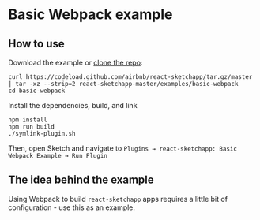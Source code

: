 # Basic Webpack example

## How to use
Download the example or [clone the repo](http://github.com/airbnb/react-sketchapp):
```
curl https://codeload.github.com/airbnb/react-sketchapp/tar.gz/master | tar -xz --strip=2 react-sketchapp-master/examples/basic-webpack
cd basic-webpack
```

Install the dependencies, build, and link
```
npm install
npm run build
./symlink-plugin.sh
```

Then, open Sketch and navigate to `Plugins → react-sketchapp: Basic Webpack Example → Run Plugin`

## The idea behind the example

Using Webpack to build `react-sketchapp` apps requires a little bit of configuration - use this as an example.
